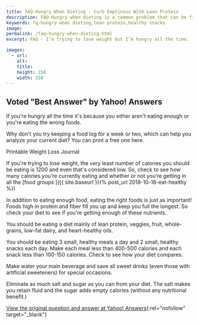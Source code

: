 ```yaml
---
title: FAQ-Hungry When Dieting - Curb Emptiness With Lean Protein
description: FAQ-Hungry when dieting is a common problem that can be fixed with a diet abundant in lean protein, and the addition of nutritional, healthy snacks.
keywords: fq-hungry when dieting,lean protein,healthy snacks
image: 
permalink: /faq-hungry-when-dieting.html
excerpt: FAQ - I’m trying to lose weight but I’m hungry all the time.  Why?

images:
  - url: 
    alt: 
    title: 
    height: 150
    width: 150
---
```


## Voted "Best Answer" by Yahoo! Answers

If you're hungry all the time it's because you either aren't eating enough or you're eating the wrong foods. 

Why don't you try keeping a food log for a week or two, which can help you analyze your current diet? You can print a free one here.

Printable Weight Loss Journal 

If you're trying to lose weight, the very least number of calories you should be eating is 1200 and even that's considered low. So, check to see how many calories you're currently eating and whether or not you’re getting in all the [food groups ]({{ site.baseurl }}{% post_url 2018-10-18-eat-healthy %})

In addition to eating enough food, eating the right foods is just as important! Foods high in protein and fiber fill you up and keep you full the longest. So check your diet to see if you're getting enough of these nutrients. 

You should be eating a diet mainly of lean protein, veggies, fruit, whole-grains, low-fat dairy, and heart-healthy oils. 

You should be eating 3 small, healthy meals a day and 2 small, healthy snacks each day. Make each meal less than 400-500 calories and each snack less than 100-150 calories. Check to see how your diet compares.

Make water your main beverage and save all sweet drinks (even those with artificial sweeteners) for special occasions. 

Eliminate as much salt and sugar as you can from your diet. The salt makes you retain fluid and the sugar adds empty calories (without any nutritional benefit.)

[View the original question and answer at Yahoo! Answers](http://answers.yahoo.com/question/?qid=20081028124110AAkRMHi){:rel="nofollow" target="_blank"}
